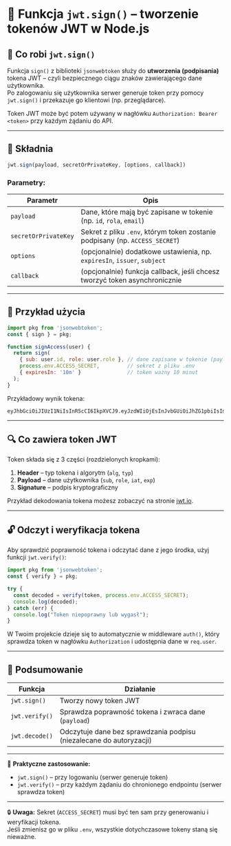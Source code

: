 # 🔐 Funkcja `jwt.sign()` – tworzenie tokenów JWT w Node.js

## 📘 Co robi `jwt.sign()`

Funkcja `sign()` z biblioteki `jsonwebtoken` służy do **utworzenia (podpisania)** tokena JWT – czyli bezpiecznego ciągu znaków zawierającego dane użytkownika.  
Po zalogowaniu się użytkownika serwer generuje token przy pomocy `jwt.sign()` i przekazuje go klientowi (np. przeglądarce).

Token JWT może być potem używany w nagłówku `Authorization: Bearer <token>` przy każdym żądaniu do API.

---

## 🧩 Składnia

```js
jwt.sign(payload, secretOrPrivateKey, [options, callback])
```

### Parametry:

| Parametr | Opis |
|-----------|------|
| `payload` | Dane, które mają być zapisane w tokenie (np. `id`, `rola`, `email`) |
| `secretOrPrivateKey` | Sekret z pliku `.env`, którym token zostanie podpisany (np. `ACCESS_SECRET`) |
| `options` | (opcjonalnie) dodatkowe ustawienia, np. `expiresIn`, `issuer`, `subject` |
| `callback` | (opcjonalnie) funkcja callback, jeśli chcesz tworzyć token asynchronicznie |

---

## 🧠 Przykład użycia

```js
import pkg from 'jsonwebtoken';
const { sign } = pkg;

function signAccess(user) {
  return sign(
    { sub: user.id, role: user.role }, // dane zapisane w tokenie (payload)
    process.env.ACCESS_SECRET,         // sekret z pliku .env
    { expiresIn: '10m' }               // token ważny 10 minut
  );
}
```

Przykładowy wynik tokena:

```
eyJhbGciOiJIUzI1NiIsInR5cCI6IkpXVCJ9.eyJzdWIiOjEsInJvbGUiOiJhZG1pbiIsImlhdCI6MTcwNzY5MzU3MiwiZXhwIjoxNzA3Njk0MTcyfQ.1P2...
```

---

## 🔍 Co zawiera token JWT

Token składa się z 3 części (rozdzielonych kropkami):

1. **Header** – typ tokena i algorytm (`alg`, `typ`)
2. **Payload** – dane użytkownika (`sub`, `role`, `iat`, `exp`)
3. **Signature** – podpis kryptograficzny

Przykład dekodowania tokena możesz zobaczyć na stronie [jwt.io](https://jwt.io).

---

## 🔓 Odczyt i weryfikacja tokena

Aby sprawdzić poprawność tokena i odczytać dane z jego środka, użyj funkcji `jwt.verify()`:

```js
import pkg from 'jsonwebtoken';
const { verify } = pkg;

try {
  const decoded = verify(token, process.env.ACCESS_SECRET);
  console.log(decoded);
} catch (err) {
  console.log("Token niepoprawny lub wygasł");
}
```

W Twoim projekcie dzieje się to automatycznie w middleware `auth()`, który sprawdza token w nagłówku `Authorization` i udostępnia dane w `req.user`.

---

## 📄 Podsumowanie

| Funkcja | Działanie |
|----------|------------|
| `jwt.sign()` | Tworzy nowy token JWT |
| `jwt.verify()` | Sprawdza poprawność tokena i zwraca dane (`payload`) |
| `jwt.decode()` | Odczytuje dane bez sprawdzania podpisu (niezalecane do autoryzacji) |

---

📘 **Praktyczne zastosowanie:**
- `jwt.sign()` – przy logowaniu (serwer generuje token)
- `jwt.verify()` – przy każdym żądaniu do chronionego endpointu (serwer sprawdza token)

---

🔒 **Uwaga:** Sekret (`ACCESS_SECRET`) musi być ten sam przy generowaniu i weryfikacji tokena.  
Jeśli zmienisz go w pliku `.env`, wszystkie dotychczasowe tokeny staną się nieważne.
